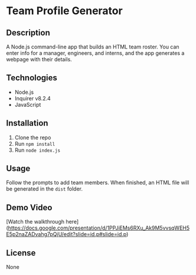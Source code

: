# Team Profile Generator

## Description
A Node.js command-line app that builds an HTML team roster. You can enter info for a manager, engineers, and interns, and the app generates a webpage with their details.

## Technologies
- Node.js
- Inquirer v8.2.4
- JavaScript

## Installation
1. Clone the repo
2. Run `npm install`
3. Run `node index.js`

## Usage
Follow the prompts to add team members. When finished, an HTML file will be generated in the `dist` folder.

## Demo Video
[Watch the walkthrough here] (https://docs.google.com/presentation/d/1PPJiEMs6RXu_Ak9M5vvsqWEH5E5p2naZADvahg7pQjU/edit?slide=id.p#slide=id.p)
## License
None
